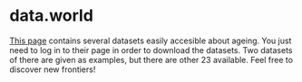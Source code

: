 # data.world

[This page](https://data.world/datasets/aging) contains several datasets easily accesible about ageing. You just need to log in to their page in order to download the datasets. Two datasets of there are given as examples, but there are other 23 available. Feel free to discover new frontiers!